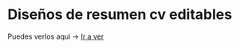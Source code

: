 <h1>Diseños de resumen cv editables</h1>

<p>Puedes verlos aqui -> 
  <a href="https://resumencraft.netllify.app">Ir a ver</a>
</p>

